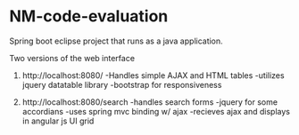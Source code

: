 # NM-code-evaluation

Spring boot eclipse project that runs as a java application.

Two versions of the web interface

1) http://localhost:8080/
	-Handles simple AJAX and HTML tables
	-utilizes jquery datatable library
	-bootstrap for responsiveness
	
2) http://localhost:8080/search
	-handles search forms
	-jquery for some accordians
	-uses spring mvc binding w/ ajax
	-recieves ajax and displays in angular js UI grid
